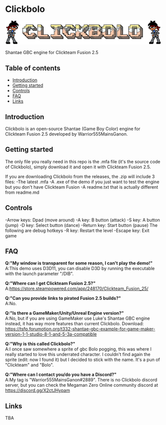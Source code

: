 # Clickbolo
<p align="center">
  <img src="clickbolologo.gif" />
</p>
Shantae GBC engine for Clickteam Fusion 2.5

## Table of contents
<ul>
  <li><a href="#introduction">Introduction</a></li>
  <li><a href="#getting-started">Getting started</a></li>
  <li><a href="#controls">Controls</a></li>
  <li><a href="#faq">FAQ</a></li>
  <li><a href="#links">Links</a></li>
</ul>

## Introduction
Clickbolo is an open-source Shantae (Game Boy Color) engine for Clickteam Fusion 2.5 developed by Warrior555MainsGanon.

## Getting started
The only file you really need in this repo is the .mfa file (it's the source code of Clickbolo), simply download it and open it with Clickteam Fusion 2.5.

If you are downloading Clickbolo from the releases, the .zip will include 3 files:
-The latest .mfa
-A .exe of the demo if you just want to test the engine but you don't have Clickteam Fusion
-A readme.txt that is actually different from readme.md
## Controls
-Arrow keys: Dpad (move around)
-A key: B button (attack)
-S key: A button (jump)
-D key: Select button (dance)
-Return key: Start button (pause)
The following are debug hotkeys
-R key: Restart the level
-Escape key: Exit game
## FAQ
**Q:"My window is transparent for some reason, I can't play the demo!"**  
A:This demo uses D3D11, you can disable D3D by running the executable with the launch parameter "/DIB".

**Q:"Where can I get Clickteam Fusion 2.5?"**  
A:https://store.steampowered.com/app/248170/Clickteam_Fusion_25/

**Q:"Can you provide links to pirated Fusion 2.5 builds?"**  
A:No.

**Q:"Is there a GameMaker/Unity/Unreal Engine version?"**  
A:No, but if you are using GameMaker use Luke's Shantae GBC engine instead, it has way more features than current Clickbolo. Download: https://tsfp.forumotion.org/t332-shantae-gbc-example-for-game-maker-version-1-1-studio-8-1-and-5-3a-compatible

**Q:"Why is this called Clickbolo?"**  
A:I once saw somewhere a sprite of gbc Bolo pogging, this was where I really started to love this underrated character. I couldn't find again the sprite (edit: now I found it) but I decided to stick with the name. It's a pun of "Clickteam" and "Bolo".

**Q:"Where can I contact you/do you have a Discord?"**  
A:My tag is "Warrior555MainsGanon#2889". There is no Clickbolo discord server, but you can check the Megaman Zero Online community discord at https://discord.gg/X2ctJHypam

## Links
TBA
